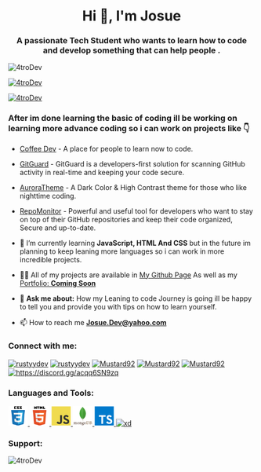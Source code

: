 <h1 align="center">Hi 👋, I'm Josue</h1>
<h3 align="center">A passionate Tech Student who wants to learn how to code and develop something that can help people .</h3>

<!-- Github Icons : START-->
<p align="left"> <img src="https://komarev.com/ghpvc/?username=4troDev&label=Profile%20views&color=0e75b6&style=flat" alt="4troDev" /> </p>

<p align="left"> <a href="https://github.com/ryo-ma/github-profile-trophy"><img src="https://github-profile-trophy.vercel.app/?username=4troDev" alt="4troDev" /></a> </p>
<!-- Github Icons : END-->

<!-- Twitter -->
<p align="left"> <a href="https://twitter.com/Mustard921" target="blank"><img src="https://img.shields.io/twitter/follow/4troDev?logo=twitter&style=for-the-badge" alt="4troDev" /></a> </p>
<!-- Twitter --> 

<!-- What im Planning to work on: START -->
<h3 aligh="canter"> After im done learning the basic of coding ill be working on learning more advance coding so i can work on projects like 👇 </h3>

- [Coffee Dev](https://github.com/CoffeeDevNet) - A place for people to learn now to code.

- [GitGuard](https://github.com/GitGuardApp) - GitGuard is a developers-first solution for scanning GitHub activity in real-time and keeping your code secure.

- [AuroraTheme](https://github.com/Auroratheme) - A Dark Color & High Contrast theme for those who like nighttime coding.

- [RepoMonitor](https://github.com/RepoMonitor) - Powerful and useful tool for developers who want to stay on top of their GitHub repositories and keep their code organized, Secure and up-to-date.

<!-- What im Planning to work on: END -->

- 🌱 I’m currently learning **JavaScript, HTML And CSS** but in the future im planning to keep leaning more languages so i can work in more incredible projects.

<!-- Projects Location: Start -->

- 👨‍💻 All of my projects are available in [My Github Page](https://github.com/4troDev) As well as my [Portfolio: **Coming Soon**](https://4troDev.com) 
<!-- Projects Location: end -->

- 💬 **Ask me about:** How my Leaning to code Journey is going ill be happy to tell you and provide you with tips on how to learn yourself.

- 📫 How to reach me **Josue.Dev@yahoo.com**

<!-- ### Blogs posts Future--> 
<!-- BLOG-POST-LIST:START -->

<!-- BLOG-POST-LIST:END -->

<h3 align="left">Connect with me:</h3>
<p align="left">
<a href="https://dev.to/4troDev" target="blank"><img align="center" src="https://raw.githubusercontent.com/rahuldkjain/github-profile-readme-generator/master/src/images/icons/Social/devto.svg" alt="rustyydev" height="30" width="40" /></a>
<a href="https://twitter.com/Mustard921" target="blank"><img align="center" src="https://raw.githubusercontent.com/rahuldkjain/github-profile-readme-generator/master/src/images/icons/Social/twitter.svg" alt="rustyydev" height="30" width="40" /></a>
<a href="https://linkedin.com/in/Mustard92" target="blank"><img align="center" src="https://raw.githubusercontent.com/rahuldkjain/github-profile-readme-generator/master/src/images/icons/Social/linked-in-alt.svg" alt="Mustard92" height="30" width="40" /></a>
<a href="https://instagram.com/Mustard92" target="blank"><img align="center" src="https://raw.githubusercontent.com/rahuldkjain/github-profile-readme-generator/master/src/images/icons/Social/instagram.svg" alt="Mustard92" height="30" width="40" /></a>
<a href="https://medium.com/4troDev" target="blank"><img align="center" src="https://raw.githubusercontent.com/rahuldkjain/github-profile-readme-generator/master/src/images/icons/Social/medium.svg" alt="Mustard92" height="30" width="40" /></a>
<a href="https://discord.gg/https://discord.gg/acqq6SN9zq" target="blank"><img align="center" src="https://raw.githubusercontent.com/rahuldkjain/github-profile-readme-generator/master/src/images/icons/Social/discord.svg" alt="https://discord.gg/acqq6SN9zq" height="30" width="40" /></a>
</p>

<div> </div>

<h3 align="left"> Languages and Tools: </h3>
<p align="left"> <a href="https://www.w3schools.com/css/" target="_blank" rel="noreferrer"> <img src="https://raw.githubusercontent.com/devicons/devicon/master/icons/css3/css3-original-wordmark.svg" alt="css3" width="40" 
height="40"/> </a> <a href="https://www.w3.org/html/" target="_blank" 
rel="noreferrer"> <img src="https://raw.githubusercontent.com/devicons/devicon/master/icons/html5/html5-original-wordmark.svg" alt="html5" width="40" height="40"/> </a> <a href="https://ifttt.com/" target="_blank" rel="noreferrer"> <img src="https://raw.githubusercontent.com/devicons/devicon/master/icons/javascript/javascript-original.svg" alt="javascript" width="40" height="40"/> </a> <a href="https://www.mongodb.com/" target="_blank" rel="noreferrer"> <img src="https://raw.githubusercontent.com/devicons/devicon/master/icons/mongodb/mongodb-original-wordmark.svg" alt="mongodb" width="40" height="40"/> </a> <a href="https://www.typescriptlang.org/" target="_blank" rel="noreferrer"> <img src="https://raw.githubusercontent.com/devicons/devicon/master/icons/typescript/typescript-original.svg" alt="typescript" width="40" height="40"/> </a> <a href="https://www.adobe.com/products/xd.html" target="_blank" rel="noreferrer"> <img src="https://cdn.worldvectorlogo.com/logos/adobe-xd.svg" alt="xd" width="40" height="40"/> </a> </p>


<h3 align="left">Support:</h3>
<p><a href="https://www.buymeacoffee.com/4troDev"> <img align="left" src="https://cdn.buymeacoffee.com/buttons/v2/default-yellow.png" height="50" width="210" alt="4troDev" /></a></p><br><br>



